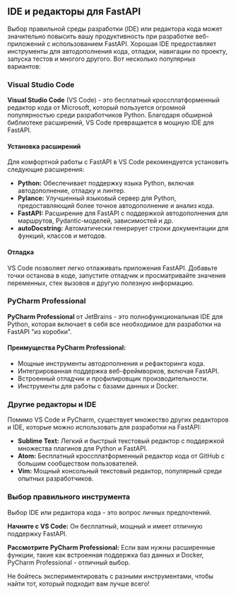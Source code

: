 ## IDE и редакторы для FastAPI

Выбор правильной среды разработки (IDE) или редактора кода может значительно повысить вашу продуктивность при разработке веб-приложений с использованием FastAPI. Хорошая IDE предоставляет инструменты для автодополнения кода, отладки, навигации по проекту, запуска тестов и многого другого. Вот несколько популярных вариантов:

### Visual Studio Code

**Visual Studio Code** (VS Code) - это бесплатный кроссплатформенный редактор кода от Microsoft, который пользуется огромной популярностью среди разработчиков Python. Благодаря обширной библиотеке расширений, VS Code превращается в мощную IDE для FastAPI.

#### Установка расширений

Для комфортной работы с FastAPI в VS Code рекомендуется установить следующие расширения:

* **Python:** Обеспечивает поддержку языка Python, включая автодополнение, отладку и линтер.
* **Pylance:** Улучшенный языкoвый сервер для Python, предоставляющий более точное автодополнение и анализ кода.
* **FastAPI:** Расширение для FastAPI с поддержкой автодополнения для маршрутов, Pydantic-моделей, зависимостей и др.
* **autoDocstring:** Автоматически генерирует строки документации для функций, классов и методов.

#### Отладка

VS Code позволяет легко отлаживать приложения FastAPI. Добавьте точки останова в коде, запустите отладчик и просматривайте значения переменных, стек вызовов и другую полезную информацию.

### PyCharm Professional

**PyCharm Professional** от JetBrains - это полнофункциональная IDE для Python, которая включает в себя все необходимое для разработки на FastAPI "из коробки". 

#### Преимущества PyCharm Professional:

* Мощные инструменты автодополнения и рефакторинга кода.
* Интегрированная поддержка веб-фреймворков, включая FastAPI.
* Встроенный отладчик и профилировщик производительности.
* Инструменты для работы с базами данных и Docker.

### Другие редакторы и IDE

Помимо VS Code и PyCharm, существует множество других редакторов и IDE, которые можно использовать для разработки на FastAPI:

* **Sublime Text:** Легкий и быстрый текстовый редактор с поддержкой множества плагинов для Python и FastAPI.
* **Atom:** Бесплатный кроссплатформенный редактор кода от GitHub с большим сообществом пользователей.
* **Vim:** Мощный консольный текстовый редактор, популярный среди опытных разработчиков.

### Выбор правильного инструмента

Выбор IDE или редактора кода - это вопрос личных предпочтений. 

**Начните с VS Code:**  Он бесплатный, мощный и имеет отличную поддержку FastAPI. 

**Рассмотрите PyCharm Professional:**  Если вам нужны расширенные функции, такие как встроенная поддержка баз данных и Docker, PyCharm Professional - отличный выбор.

Не бойтесь экспериментировать с разными инструментами, чтобы найти тот, который подходит вам лучше всего!
